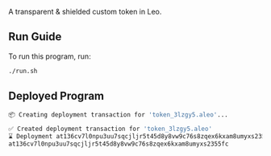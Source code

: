 <!-- # 🪙 Token -->

[//]: # '<img alt="workshop/token" width="1412" src="../.resources/token.png">'

A transparent & shielded custom token in Leo.

## Run Guide

To run this program, run:

```bash
./run.sh
```

## Deployed Program

```bash
📦 Creating deployment transaction for 'token_3lzgy5.aleo'...

✅ Created deployment transaction for 'token_3lzgy5.aleo'
⌛ Deployment at136cv7l0npu3uu7sqcjljr5t45d8y8vw9c76s8zqex6kxam8umyxs2355fc ('token_3lzgy5.aleo') has been broadcast to https://api.explorer.aleo.org/v1/testnet3/transaction/broadcast.
at136cv7l0npu3uu7sqcjljr5t45d8y8vw9c76s8zqex6kxam8umyxs2355fc
```
